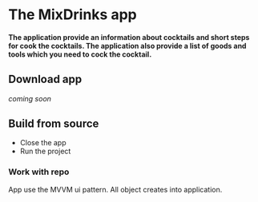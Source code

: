# The MixDrinks app

#### The application provide an information about cocktails and short steps for cook the cocktails. The application also provide a list of goods and tools which you need to cock the cocktail.

## Download app

*coming soon*

## Build from source

* Close the app
* Run the project

### Work with repo

App use the MVVM ui pattern. All object creates into application. 
